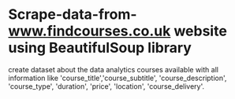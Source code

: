 # Scrape-data-from- www.findcourses.co.uk website using BeautifulSoup library 
create dataset about the data analytics courses available with all information like 'course_title','course_subtitle', 'course_description', 'course_type', 'duration', 'price', 'location', 'course_delivery'. 
